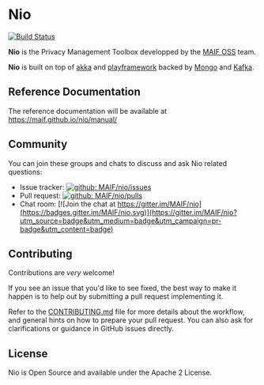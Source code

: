 # Nio

[![Build Status](https://travis-ci.org/MAIF/nio.svg?branch=master)](https://travis-ci.org/MAIF/nio)

**Nio** is the Privacy Management Toolbox developped by the <a href="https://maif.github.io" target="_blank">MAIF OSS</a> team.

**Nio** is built on top of <a href="https://akka.io">akka</a> and <a href="https://www.playframework.com">playframework</a> backed by <a href="https://www.mongodb.com/">Mongo</a> and <a href="https://kafka.apache.org/">Kafka</a>.

## Reference Documentation

The reference documentation will be available at https://maif.github.io/nio/manual/

## Community
You can join these groups and chats to discuss and ask Nio related questions:

- Issue tracker: [![github: MAIF/nio/issues](https://img.shields.io/github/issues/MAIF/nio.svg)](https://github.com/MAIF/nio/issues)
- Pull request: [![github: MAIF/nio/pulls](https://img.shields.io/github/issues-pr/MAIF/nio.svg)](https://github.com/MAIF/nio/pulls)
- Chat room: [![Join the chat at https://gitter.im/MAIF/nio](https://badges.gitter.im/MAIF/nio.svg)](https://gitter.im/MAIF/nio?utm_source=badge&utm_medium=badge&utm_campaign=pr-badge&utm_content=badge)

## Contributing

Contributions are *very* welcome!

If you see an issue that you'd like to see fixed, the best way to make it happen is to help out by submitting a pull request implementing it.

Refer to the [CONTRIBUTING.md](https://github.com/MAIF/nio/blob/master/.github/CONTRIBUTING.md) file for more details about the workflow,
and general hints on how to prepare your pull request. You can also ask for clarifications or guidance in GitHub issues directly.

## License

Nio is Open Source and available under the Apache 2 License.

